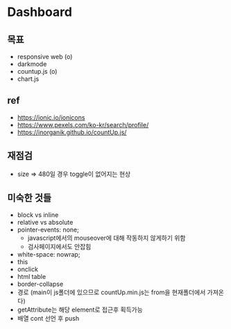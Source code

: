 # Dashboard

## 목표

- responsive web (o)
- darkmode
- countup.js (o)
- chart.js

## ref

- https://ionic.io/ionicons
- https://www.pexels.com/ko-kr/search/profile/
- https://inorganik.github.io/countUp.js/

## 재점검
- size => 480일 경우 toggle이 없어지는 현상


## 미숙한 것들

- block vs inline
- relative vs absolute
- pointer-events: none; 
    - javascript에서의 mouseover에 대해 작동하지 않게하기 위함
    - 검사페이지에서도 안잡힘
- white-space: nowrap;
- this
- onclick
- html table
- border-collapse
- 경로 (main이 js폴더에 있으므로 countUp.min.js는 from을 현재폴더에서 가져온다)
- getAttribute는 해당 element로 접근후 획득가능
- 배열 cont 선언 후 push